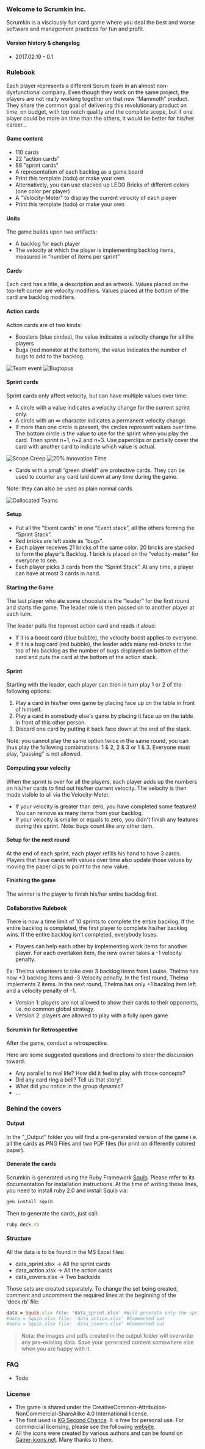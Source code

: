 ### Welcome to Scrumkin Inc.

Scrumkin is a visciously fun card game where you deal the best and worse software and management practices for fun and profit.

#### Version history & changelog

* 2017.02.19 - 0.1

### Rulebook

Each player represents a different Scrum team in an almost non-dysfunctional company. Even though they work on the same project, the players are not really working together on that new “Mammoth” product. They share the common goal of delivering this revolutionary product on time, on budget, with top notch quality and the complete scope, but if one player could be more on time than the others, it would be better for his/her career...

#### Game content

* 110 cards
 * 22 "action cards"
 * 88 "sprint cards"
* A representation of each backlog as a game board
 * Print this template (todo) or make your own
 * Alternatively, you can use stacked up LEGO Bricks of different colors (one color per player)
* A "Velocity-Meter" to display the
current velocity of each player
 * Print this template (todo) or make your own

#### Units

The game builds upon two artifacts:
* A backlog for each player
* The velocity at which the player is implementing backlog items, measured in “number of items per sprint”

#### Cards

Each card has a title, a description and an artwork.
Values placed on the top-left corner are velocity modifiers.
Values placed at the bottom of the card are backlog modifiers.

#### Action cards

Action cards are of two kinds:
* Boosters (blue circles), the value indicates a velocity change for all the players
* Bugs (red monster at the bottom), the value indicates the number of bugs to add to the backlog.

![Team event](ReadMeResources\TeamEvent.png)
![Bugtopus](ReadMeResources\BugTopus.png)

#### Sprint cards

Sprint cards only affect velocity, but can have multiple values over time:
* A circle with a value indicates a velocity change for the current sprint only.
* A circle with an ∞ character indicates a permanent velocity change.
* If more than one circle is present, the circles represent values over time. The bottom circle is the value to use for the sprint when you play the card. Then sprint n+1, n+2 and n+3. Use paperclips or partially cover the card with another card to indicate which value is actual.

![Scope Creep](ReadMeResources\ScopeCreep.png)
![20% Innovation Time](ReadMeResources\20%InnovationTime.png)

* Cards with a small “green shield” are protective cards. They can be used to counter any card laid down at any time during the game.

Note: they can also be used as plain normal cards.

![Collocated Teams](ReadMeResources\CollocatedTeams.png)

#### Setup

* Put all the "Event cards” in one “Event stack”, all the others forming the “Sprint Stack”.
* Red bricks are left aside as “bugs”.
* Each player receives 21 bricks of the same color. 20 bricks are stacked to form the player's Backlog. 1 brick is placed on the “velocity-meter” for everyone to see.
* Each player picks 3 cards from the “Sprint Stack”. At any time, a player can have at most 3 cards in hand.

#### Starting the Game

The last player who ate some chocolate is the “leader” for the first round and starts the game. The leader role is then passed on to another player at each turn.

The leader pulls the topmost action card and reads it aloud:
* If it is a boost card (blue bubble), the velocity boost applies to everyone.
* If it is a bug card (red bubble), the leader adds many red-bricks to the top of his backlog as the number of bugs displayed on bottom of the card and puts the card at the bottom of the action stack.

#### Sprint
Starting with the leader, each player can then in turn play 1 or 2 of the following options:
1. Play a card in his/her own game by placing face up on the table in front of himself.
2. Play a card in somebody else's game by placing it face up on the table in front of this other person.
3. Discard one card by putting it back face down at the end of the stack.

<Table>

Note: you cannot play the same option twice in the same round, you can thus play the following combinations: 1 & 2, 2 & 3 or 1 & 3. Everyone must play, “passing” is not allowed.

#### Computing your velocity
When the sprint is over for all the players, each player adds up the numbers on his/her cards to find out his/her current velocity. The velocity is then made visible to all via the Velocity-Meter.
* If your velocity is greater than zero, you have completed some features! You can remove as many items from your backlog.
* If your velocity is smaller or equals to zero, you didn't finish any features during this sprint.
Note: bugs count like any other item.

#### Setup for the next round
At the end of each sprint, each player refills his hand to have 3 cards. Players that have cards with values over time also update those values by moving the paper clips to point to the new value.

#### Finishing the game

The winner is the player to finish his/her entire backlog first.

#### Collaborative Rulebook

There is now a time limit of 10 sprints to complete the entire backlog. If the entire backlog is completed, the first player to complete his/her backlog wins. If the entire backlog isn’t completed, everybody loses:

* Players can help each other by implementing work items for another player. For each overtaken item, the new owner takes a -1 velocity penalty.

Ex: Thelma volunteers to take over 3 backlog items from Louise. Thelma has now +3 backlog items and -3 Velocity penalty. In the first round, Thelma implements 2 items. In the next round, Thelma has only +1 backlog item left and a velocity penalty of -1.
* Version 1: players are not allowed to show their cards to their opponents, i.e. no common global strategy.
* Version 2: players are allowed to play with a fully open game

#### Scrumkin for Retrospective

After the game, conduct a retrospective.

Here are some suggested questions and directions to steer the discussion toward:
* Any parallel to real life? How did it feel to play with those concepts?
* Did any card ring a bell? Tell us that story!
* What did you notice in the group dynamic?
* …

### Behind the covers

#### Output

In the "\_Output" folder you will find a pre-generated version of the game i.e. all the cards as PNG Files and two PDF files (for print on differently colored paper).

#### Generate the cards

Scrumkin is generated using the Ruby Framework [Squib](https://github.com/andymeneely/squib). Please refer to its documentation for installation instructions. At the time of writing these lines, you need to install ruby 2.0 and install Squib via:

```ruby
gem install squib
```

Then to generate the cards, just call:

```ruby
ruby deck.rb
```

#### Structure

All the data is to be found in the MS Excel files:
* data_sprint.xlsx -> All the sprint cards
* data_action.xlsx -> All the action cards
* data_covers.xlsx -> Two backside

Those sets are created separately. To change the set being created, comment and uncomment the required lines at the beginning of the 'deck.rb' file:

```ruby
data = Squib.xlsx file: 'data_sprint.xlsx' #Will generate only the sprint cards
#data = Squib.xlsx file: 'data_action.xlsx' #Commented out
#data = Squib.xlsx file: 'data_covers.xlsx' #Commented out
```

> Nota: the images and pdfs created in the output folder will overwrite any pre-existing data. Save your generated content somewhere else when you are happy with it.

### FAQ

* Todo

### License

* The game is shared under the CreativeCommon-Attribution-NonCommercial-ShareAlike 4.0 International license.
* The font used is [KG Second Chance](http://www.dafont.com/kg-second-chances.font). It is free for personal use. For commercial licensing, please see the following [website](http://kimberlygeswein.com).
* All the icons were created by various authors and can be found on [Game-icons.net](http://game-icons.net/). Many thanks to them.
